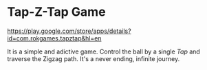 # Tap-Z-Tap Game

https://play.google.com/store/apps/details?id=com.rokgames.tapztap&hl=en

It is a simple and adictive game. Control the ball by a single *Tap* and traverse the Zigzag path. It's a never ending, infinite journey.
